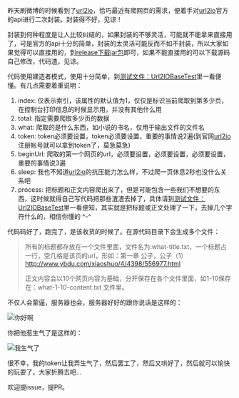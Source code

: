 昨天刷微博的时候看到了[url2io](http://www.url2io.com/)，恰巧最近有爬网页的需求，便着手对[url2io](http://www.url2io.com/)官方的api进行二次封装。封装得不好，见谅！

封装到何种程度是让人比较纠结的，如果封装的不够灵活，可能就不能拿来直接用了，可是官方的api十分的简单，封装的太灵活可能反而不如不封装，所以大家如果觉得可以直接用的，到[release下载jar包](https://github.com/xiaosongfu/Url2IOBase/releases/download/v1.0.0/Url2IOBase.jar)即可，如果不能直接用的可以下载源码自己修改，代码渣，见谅。

代码使用建造者模式，使用十分简单，到[测试文件：Url2IOBaseTest](https://github.com/xiaosongfu/Url2IOBase/blob/master/src/com/fuxiaosong/url2iobase/Url2IOBaseTest.java)里一看便懂。有几点需要着重说明：
1. index: 仅表示索引，该属性的默认值为1，仅仅是标识当前爬取到第多少页，在控制台打印信息的时候显示用，并没有其他什么用
2. total: 指定需要爬取多少页的数据
3. what: 爬取的是什么东西，如小说的书名，仅用于输出文件的文件名
4. token: token必须要设置，token必须要设置，重要的事情说2遍(到官网[url2io](http://www.url2io.com/)注册帐号就可以拿到token了，莫急莫急)
5. beginUrl: 爬取的第一个网页的url，必须要设置，必须要设置，必须要设置，重要的事情说3遍
6. sleep: 我也不知道[url2io](http://www.url2io.com/)的抗压能力怎么样，不过爬一页休息2秒也没什么关系吧
7. process: 把标题和正文内容爬出来了，但是可能包含一些我们不想要的东西，这时候就得自己写代码把那些渣渣去掉了，具体请到[测试文件：Url2IOBaseTest](https://github.com/xiaosongfu/Url2IOBase/blob/master/src/com/fuxiaosong/url2iobase/Url2IOBaseTest.java)里一看便知，其实就是把标题或正文处理了一下，去掉几个字符什么的，相信你懂的 ^-^

代码码好了，跑完了，是该收货的时候了。在源代码目录下会生成多个文件：
> 所有的标题都存放在一个文件里面，文件名为:what-title.txt，一个标题占一行，空几格是该页的url，形如：第一章 公子，公子（1）    http://www.ybdu.com/xiaoshuo/4/4398/556977.html
> 
> 正文内容会以10个网页内容为基础，分开保存在各个文件里面，如1-10保存在：what-1-10-content.txt 文件里。

不仅人会蒙逼，服务器也会，服务器好好的跟你说话是这样的：

![你好啊](http://xiaosongfu-github.nos-eastchina1.126.net/success.png)


你把他惹生气了是这样的：

![我生气了](http://xiaosongfu-github.nos-eastchina1.126.net/error.png)


很不幸，我的token让我弄生气了，然后罢工了，然后又哄好了，然后就可以愉快的玩耍了，大家折腾去吧...

欢迎提issue，提PR。
